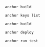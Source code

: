 ```
anchor build
```

```
anchor keys list
```

```
anchor build
```

```
anchor deploy
```

```
anchor run test
```
